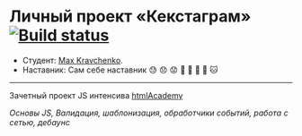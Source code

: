 # Личный проект «Кекстаграм» [![Build status][travis-image]][travis-url]

* Студент: [Max Kravchenko](https://up.htmlacademy.ru/javascript/14/user/544023).
* Наставник: Сам себе наставник   :sweat:   :disappointed:   :worried:   :muscle:   :muscle:   :muscle:   :muscle:   :cat:

---

Зачетный проект JS интенсива [htmlAcademy](https://htmlacademy.ru/intensive/javascript)

_Основы JS, Валидация, шаблонизация, обработчики событий, работа с сетью, дебаунс_

[travis-image]: https://travis-ci.org/Manimall/544023-kekstagram.svg?branch=master
[travis-url]: https://travis-ci.org/Manimall/544023-kekstagram
